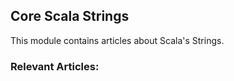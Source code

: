 ## Core Scala Strings

This module contains articles about Scala's Strings.

### Relevant Articles:

